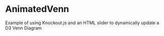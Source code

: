 AnimatedVenn
============

Example of using Knockout.js and an HTML slider to dynamically update a D3 Venn Diagram
